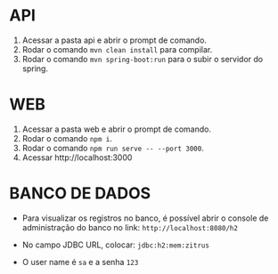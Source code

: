 # API
1. Acessar a pasta api e abrir o prompt de comando.
1. Rodar o comando `mvn clean install` para compilar.
1. Rodar o comando `mvn spring-boot:run` para o subir o servidor do spring.

# WEB
1. Acessar a pasta web e abrir o prompt de comando.
1. Rodar o comando `npm i`.
1. Rodar o comando `npm run serve -- --port 3000`.
1. Acessar http://localhost:3000

# BANCO DE DADOS
- Para visualizar os registros no banco, é possível abrir o console de administração do banco no link: `http://localhost:8080/h2`

- No campo JDBC URL, colocar: `jdbc:h2:mem:zitrus`

- O user name é `sa` e a senha `123`
